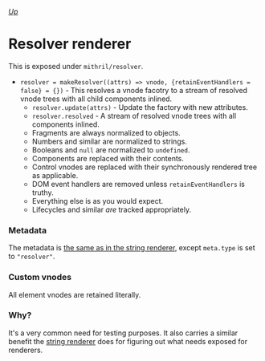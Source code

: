 [*Up*](README.md)

# Resolver renderer

This is exposed under `mithril/resolver`.

- `resolver = makeResolver((attrs) => vnode, {retainEventHandlers = false} = {})` - This resolves a vnode facotry to a stream of resolved vnode trees with all child components inlined.
    - `resolver.update(attrs)` - Update the factory with new attributes.
    - `resolver.resolved` - A stream of resolved vnode trees with all components inlined.
    - Fragments are always normalized to objects.
    - Numbers and similar are normalized to strings.
    - Booleans and `null` are normalized to `undefined`.
    - Components are replaced with their contents.
    - Control vnodes are replaced with their synchronously rendered tree as applicable.
    - DOM event handlers are removed unless `retainEventHandlers` is truthy.
    - Everything else is as you would expect.
    - Lifecycles and similar *are* tracked appropriately.

### Metadata

The metadata is [the same as in the string renderer](string.md#context), except `meta.type` is set to `"resolver"`.

### Custom vnodes

All element vnodes are retained literally.

### Why?

It's a very common need for testing purposes. It also carries a similar benefit the [string renderer](string.md) does for figuring out what needs exposed for renderers.
